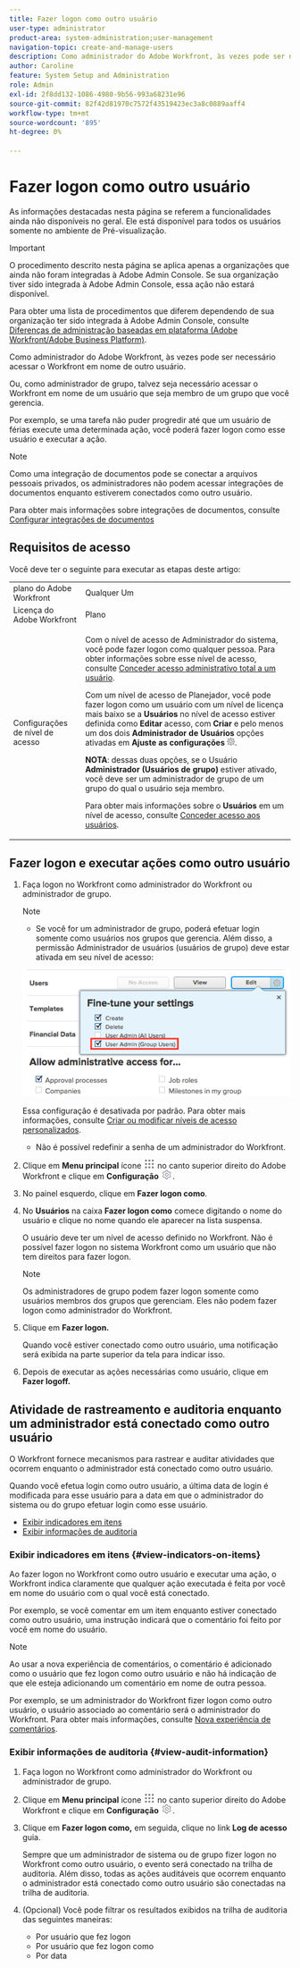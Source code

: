 ```yaml
---
title: Fazer logon como outro usuário
user-type: administrator
product-area: system-administration;user-management
navigation-topic: create-and-manage-users
description: Como administrador do Adobe Workfront, às vezes pode ser necessário acessar o Workfront em nome de outro usuário.
author: Caroline
feature: System Setup and Administration
role: Admin
exl-id: 2f8dd132-1086-4980-9b56-993a68231e96
source-git-commit: 82f42d81970c7572f43519423ec3a8c0889aaff4
workflow-type: tm+mt
source-wordcount: '895'
ht-degree: 0%

---
```


# Fazer logon como outro usuário


<span class="preview">As informações destacadas nesta página se referem a funcionalidades ainda não disponíveis no geral. Ele está disponível para todos os usuários somente no ambiente de Pré-visualização.</span>
<!--
**DON'T DELETE, DRAFT OR HIDE THIS ARTICLE. IT IS LINKED TO THE PRODUCT, THROUGH THE CONTEXT SENSITIVE HELP LINKS. Also linked to other articles: Creating and Managing Groups, etc.</p>
-->

>[!IMPORTANT]
>
>O procedimento descrito nesta página se aplica apenas a organizações que ainda não foram integradas à Adobe Admin Console. Se sua organização tiver sido integrada à Adobe Admin Console, essa ação não estará disponível.
>
>Para obter uma lista de procedimentos que diferem dependendo de sua organização ter sido integrada à Adobe Admin Console, consulte [Diferenças de administração baseadas em plataforma (Adobe Workfront/Adobe Business Platform)](../../../administration-and-setup/get-started-wf-administration/actions-in-admin-console.md).

Como administrador do Adobe Workfront, às vezes pode ser necessário acessar o Workfront em nome de outro usuário.

Ou, como administrador de grupo, talvez seja necessário acessar o Workfront em nome de um usuário que seja membro de um grupo que você gerencia.

Por exemplo, se uma tarefa não puder progredir até que um usuário de férias execute uma determinada ação, você poderá fazer logon como esse usuário e executar a ação.

<!--
<note type="note">
Some users, such as executives, need to be able to control which administrators can log in to their accounts, and for how long. Working with your organization, Workfront configures settings that allow this control for these users. When a Workfront administrator or group administrator (associated with one of the user's groups) tries to log in as one of these users, an on-screen message prompts the administrator to contact the user for access. From the user profile area, the user can then grant access to the administrator and specify an expiration time for it. For more information on how the user does this, see
<a href="../../../workfront-basics/manage-your-account-and-profile/configuring-your-user-profile/configure-my-settings.md#access" class="MCXref xref">Access</a> in
<a href="../../../workfront-basics/manage-your-account-and-profile/configuring-your-user-profile/configure-my-settings.md" class="MCXref xref">Configure My Settings</a>.
<span class="PinkDraftNote">[Add a note about this being only for the Enterprise package if they decide to do it that way]</span>
</note>
-->

>[!NOTE]
>
>Como uma integração de documentos pode se conectar a arquivos pessoais privados, os administradores não podem acessar integrações de documentos enquanto estiverem conectados como outro usuário.
>
>Para obter mais informações sobre integrações de documentos, consulte [Configurar integrações de documentos](../../../administration-and-setup/configure-integrations/configure-document-integrations.md)

## Requisitos de acesso

Você deve ter o seguinte para executar as etapas deste artigo:

<table style="table-layout:auto"> 
 <col> 
 <col> 
 <tbody> 
  <tr> 
   <td role="rowheader">plano do Adobe Workfront</td> 
   <td>Qualquer Um</td> 
  </tr> 
  <tr> 
   <td role="rowheader">Licença do Adobe Workfront</td> 
   <td>Plano</td> 
  </tr> 
  <tr> 
   <td role="rowheader">Configurações de nível de acesso</td> 
   <td> <p>Com o nível de acesso de Administrador do sistema, você pode fazer logon como qualquer pessoa. Para obter informações sobre esse nível de acesso, consulte <a href="../../../administration-and-setup/add-users/configure-and-grant-access/grant-a-user-full-administrative-access.md" class="MCXref xref">Conceder acesso administrativo total a um usuário</a>. </p> <p>Com um nível de acesso de Planejador, você pode fazer logon como um usuário com um nível de licença mais baixo se a <b>Usuários</b> no nível de acesso estiver definida como <b>Editar</b> acesso, com <b>Criar</b> e pelo menos um dos dois <b>Administrador de Usuários</b> opções ativadas em <b>Ajuste as configurações</b> <img src="assets/gear-icon-in-access-levels.png">. </p> 
   <p><b>NOTA</b>: dessas duas opções, se o Usuário <b>Administrador (Usuários de grupo)</b> estiver ativado, você deve ser um administrador de grupo de um grupo do qual o usuário seja membro.</p> 
   <p>Para obter mais informações sobre o <b>Usuários</b> em um nível de acesso, consulte <a href="../../../administration-and-setup/add-users/configure-and-grant-access/grant-access-other-users.md" class="MCXref xref">Conceder acesso aos usuários</a>.</p> </td> 
  </tr> 
 </tbody> 
</table>

## Fazer logon e executar ações como outro usuário

1. Faça logon no Workfront como administrador do Workfront ou administrador de grupo.

   >[!NOTE]
   >
   >* Se você for um administrador de grupo, poderá efetuar login somente como usuários nos grupos que gerencia. Além disso, a permissão Administrador de usuários (usuários de grupo) deve estar ativada em seu nível de acesso:
   >   
   >  ![](assets/group-admin-user.png)
   >   
   >  Essa configuração é desativada por padrão. Para obter mais informações, consulte [Criar ou modificar níveis de acesso personalizados](../../../administration-and-setup/add-users/configure-and-grant-access/create-modify-access-levels.md).
   >   
   >* Não é possível redefinir a senha de um administrador do Workfront.

1. Clique em **Menu principal** ícone ![](assets/main-menu-icon.png) no canto superior direito do Adobe Workfront e clique em **Configuração** ![](assets/gear-icon-settings.png).

1. No painel esquerdo, clique em **Fazer logon como**.

1. No **Usuários** na caixa **Fazer logon como** comece digitando o nome do usuário e clique no nome quando ele aparecer na lista suspensa.

   O usuário deve ter um nível de acesso definido no Workfront. Não é possível fazer logon no sistema Workfront como um usuário que não tem direitos para fazer logon.

   >[!NOTE]
   >
   >Os administradores de grupo podem fazer logon somente como usuários membros dos grupos que gerenciam. Eles não podem fazer logon como administrador do Workfront.

1. Clique em **Fazer logon.**

   <!--
   <p data-mc-conditions="QuicksilverOrClassic.Draft mode">Might come in a future story:</p>
   -->

   <!--
   <p data-mc-conditions="QuicksilverOrClassic.Draft mode">click an Access period and then click Request to ask the user for access to log as him or her for the specified period of time. Continue these steps after the user grants access. Specify somewhere here that this is only for the Enterprise package if they decide on that</p>
   -->

   <!--
   <p data-mc-conditions="QuicksilverOrClassic.Draft mode">Or </p>
   -->

   <!--
   <p data-mc-conditions="QuicksilverOrClassic.Draft mode">If a prompt appears indicating that the user has restricted access to their account, contact the user to request access.</p>
   -->

   <!--
   <p data-mc-conditions="QuicksilverOrClassic.Draft mode">The user can then can grant you "Log in as" access in their user profile. They can also specify an expiration date and time for the access period. </p>
   -->

   <!--
   This triggers an email to let you know that you have access to log in as the user, depending on how your event notifications are enabled. For more information, see <a href="../../../workfront-basics/using-notifications/event-notifications.md" class="MCXref xref">Event notifications</a>.
   </div>
   -->

   Quando você estiver conectado como outro usuário, uma notificação será exibida na parte superior da tela para indicar isso.

1. Depois de executar as ações necessárias como usuário, clique em **Fazer logoff.**

## Atividade de rastreamento e auditoria enquanto um administrador está conectado como outro usuário

O Workfront fornece mecanismos para rastrear e auditar atividades que ocorrem enquanto o administrador está conectado como outro usuário.

Quando você efetua login como outro usuário, a última data de login é modificada para esse usuário para a data em que o administrador do sistema ou do grupo efetuar login como esse usuário.

* [Exibir indicadores em itens](#view-indicators-on-items)
* [Exibir informações de auditoria](#view-audit-information)

### Exibir indicadores em itens {#view-indicators-on-items}

Ao fazer logon no Workfront como outro usuário e executar uma ação, o Workfront indica claramente que qualquer ação executada é feita por você em nome do usuário com o qual você está conectado.

Por exemplo, se você comentar em um item enquanto estiver conectado como outro usuário, uma instrução indicará que o comentário foi feito por você em nome do usuário.

>[!NOTE]
>
><span class="preview">Ao usar a nova experiência de comentários, o comentário é adicionado como o usuário que fez logon como outro usuário e não há indicação de que ele esteja adicionando um comentário em nome de outra pessoa.
>
>Por exemplo, se um administrador do Workfront fizer logon como outro usuário, o usuário associado ao comentário será o administrador do Workfront. Para obter mais informações, consulte [Nova experiência de comentários](../../../product-announcements/betas/new-commenting-experience-beta/unified-commenting-experience.md). </span>


### Exibir informações de auditoria {#view-audit-information}

1. Faça logon no Workfront como administrador do Workfront ou administrador de grupo.
1. Clique em **Menu principal** ícone ![](assets/main-menu-icon.png) no canto superior direito do Adobe Workfront e clique em **Configuração** ![](assets/gear-icon-settings.png).

1. Clique em **Fazer logon como,** em seguida, clique no link **Log de acesso** guia.

   Sempre que um administrador de sistema ou de grupo fizer logon no Workfront como outro usuário, o evento será conectado na trilha de auditoria. Além disso, todas as ações auditáveis que ocorrem enquanto o administrador está conectado como outro usuário são conectadas na trilha de auditoria.

1. (Opcional) Você pode filtrar os resultados exibidos na trilha de auditoria das seguintes maneiras:

   * Por usuário que fez logon
   * Por usuário que fez logon como
   * Por data

